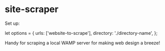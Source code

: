 # site-scraper

Set up:

let options = {
    urls: ['website-to-scrape'],
    directory: './directory-name',
};

Handy for scraping a local WAMP server for making web design a breeze!